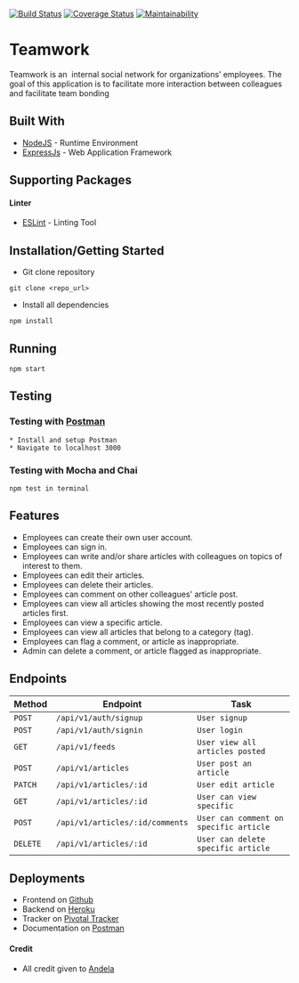 
[![Build Status](https://travis-ci.org/banobepascal/teamwork.svg?branch=develop)](https://travis-ci.org/banobepascal/teamwork)
[![Coverage Status](https://coveralls.io/repos/github/banobepascal/teamwork/badge.svg)](https://coveralls.io/github/banobepascal/teamwork)
[![Maintainability](https://api.codeclimate.com/v1/badges/86ae0e9e83da59c9f077/maintainability)](https://codeclimate.com/github/banobepascal/teamwork/maintainability)


# Teamwork
Teamwork is an ​ internal social network for organizations’ employees. The goal of this
application is to facilitate more interaction between colleagues and facilitate team bonding

## Built With

* [NodeJS](https://nodejs.org/) - Runtime Environment
* [ExpressJs](https://expressjs.com/) - Web Application Framework


## Supporting Packages
#### Linter

* [ESLint](https://eslint.org/) - Linting Tool

## Installation/Getting Started
* Git clone repository
``` 
git clone <repo_url>
```

* Install all dependencies
```
npm install
```
## Running
```
npm start
```

## Testing

### Testing with [Postman](www.postman.com)
```
* Install and setup Postman 
* Navigate to localhost 3000 
```

### Testing with Mocha and Chai
```
npm test in terminal
```
## Features
* Employees can create their own user account.
* Employees can sign in.
* Employees can write and/or share articles with colleagues on topics of interest to them.
* Employees can edit their articles.
* Employees can delete their articles.
* Employees can comment on other colleagues' article post.
* Employees can view all articles showing the most recently posted articles first.
* Employees can view a specific article.
* Employees can view all articles that belong to a category (tag).
* Employees can flag a comment, or article as inappropriate.
* Admin can delete a comment, or article flagged as inappropriate.

## Endpoints
|  Method  |  Endpoint  |  Task  |
|  --- |  --- |  ---  |
|  `POST`  |  `/api/v1/auth/signup`  |  `User signup`  |
|  `POST`  |  `/api/v1/auth/signin`  |  `User login`  |
|  `GET`  |  `/api/v1/feeds`  |  `User view all articles posted`  |
|  `POST`  |  `/api/v1/articles`  |  `User post an article`  |
|  `PATCH`  |  `/api/v1/articles/:id`  |  `User edit article`  |
|  `GET`  |  `/api/v1/articles/:id`  |  `User can view specific`  |
|  `POST`  |  `/api/v1/articles/:id/comments`  |  `User can comment on specific article`  |
|  `DELETE`  |  `/api/v1/articles/:id`  |  `User can delete specific article`  |

## Deployments
* Frontend on [Github](https://banobepascal.github.io/teamwork/ui/)
* Backend on [Heroku](https://teamwork-pascal.herokuapp.com/)
* Tracker on [Pivotal Tracker](https://www.pivotaltracker.com/n/projects/2395736)
* Documentation on [Postman](https://documenter.getpostman.com/view/8823206/SVtR2WEj)

#### Credit
* All credit given to [Andela](https://andela.com)

